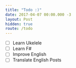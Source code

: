 ```yaml
---
title: "Todo :)"
date: 2017-04-07 00:00.000 -3
layout: Post
hidden: true
route: /todo
---
```


- [ ] Learn Ukelele
- [ ] Learn F#
- [ ] Improve English
- [ ] Translate English Posts
